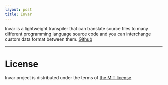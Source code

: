 ```yaml
---
layout: post
title: Invar
---
```


Invar is a lightweight transpiler that can translate source files to many different programming language source code and you can interchange custom data format between them. [Github](https://github.com/struqt/invar)

---

# License

Invar project is distributed under the terms of [the MIT license](http://opensource.org/licenses/MIT).
